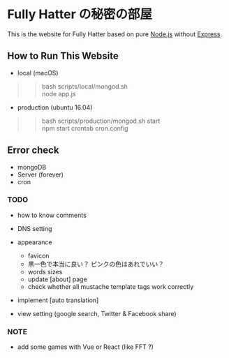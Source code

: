 
# Fully Hatter の秘密の部屋
This is the website for Fully Hatter based on pure [Node.js](https://nodejs.org) without [Express](https://expressjs.com/).


## How to Run This Website
- local (macOS)
>> bash scripts/local/mongod.sh  
>> node app.js

- production (ubuntu 16.04)
>> bash scripts/production/mongod.sh start  
>> npm start
>> crontab cron.config


## Error check
- mongoDB
- Server (forever)
- cron


### TODO
- how to know comments

- DNS setting
- appearance
    - favicon
    - 黒一色で本当に良い？ ピンクの色はあれでいい？
    - words sizes
    - update [about] page
    - check whether all mustache template tags work correctly
- implement [auto translation]
- view setting (google search, Twitter & Facebook share)


### NOTE
- add some games with Vue or React (like FFT ?)
